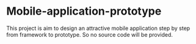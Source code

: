 # Mobile-application-prototype
This project is aim to design an attractive mobile application step by step from framework to prototype. So no source code will be provided.

